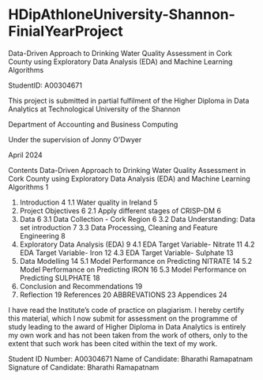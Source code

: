 # HDipAthloneUniversity-Shannon-FinialYearProject


Data-Driven Approach to Drinking Water Quality Assessment in Cork County using Exploratory Data Analysis (EDA) and Machine Learning Algorithms



StudentID: A00304671


This project is submitted in partial fulfilment of the Higher Diploma in Data Analytics at Technological University of the Shannon



Department of Accounting and Business Computing




Under the supervision of Jonny O'Dwyer


April 2024


Contents
Data-Driven Approach to Drinking Water Quality Assessment in Cork County using Exploratory Data Analysis (EDA) and Machine Learning Algorithms	1
1. Introduction	4
1.1	Water quality in Ireland	5
2. Project Objectives	6
2.1 Apply different stages of CRISP-DM	6
3. Data	6
3.1 Data Collection - Cork Region	6
3.2 Data Understanding: Data set introduction	7
3.3 Data Processing, Cleaning and Feature Engineering	8
4.  Exploratory Data Analysis (EDA)	9
4.1 EDA Target Variable- Nitrate	11
4.2 EDA Target Variable- Iron	12
4.3 EDA Target Variable- Sulphate	13
5.  Data Modelling	14
5.1 Model Performance on Predicting NITRATE	14
5.2 Model Performance on Predicting IRON	16
5.3 Model Performance on Predicting SULPHATE	18
6.  Conclusion and Recommendations	19
7.  Reflection	19
References	20
ABBREVATIONS	23
Appendices	24










I have read the Institute’s code of practice on plagiarism. I hereby certify this material, which I now submit for assessment on the programme of study leading to the award of Higher Diploma in Data Analytics is entirely my own work and has not been taken from the work of others, only to the extent that such work has been cited within the text of my work. 

Student ID Number: A00304671
Name of Candidate: Bharathi Ramapatnam
Signature of Candidate: Bharathi Ramapatnam



